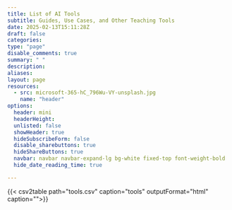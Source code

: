 ```yaml
---
title: List of AI Tools
subtitle: Guides, Use Cases, and Other Teaching Tools
date: 2025-02-13T15:11:28Z 
draft: false
categories: 
type: "page"
disable_comments: true
summary: " "
description:
aliases:
layout: page
resources:
  - src: microsoft-365-hC_796Wu-VY-unsplash.jpg
    name: "header"
options:
  header: mini
  headerHeight:
  unlisted: false
  showHeader: true
  hideSubscribeForm: false
  disable_sharebuttons: true
  hideShareButtons: true
  navbar: navbar navbar-expand-lg bg-white fixed-top font-weight-bold
  hide_date_reading_time: true

---
```



<div class="row">
<div class="col-10 offset-1">
{{< csv2table path="tools.csv" caption="tools" outputFormat="html" caption="">}}
</div>
</div>

<script>
document.addEventListener("DOMContentLoaded", function () {
  var waitForFilters = setInterval(function () {
    if (typeof applyTableFilters === "function") {
      clearInterval(waitForFilters);
      applyTableFilters({
        tableSelector: "table.database-table",
        facetColumns: ["Category"],
        searchColumns: ["Tool","Description"],
        searchPlaceholder: "Search Tool and Description..."
      });
    }
  }, 50);
});
</script>